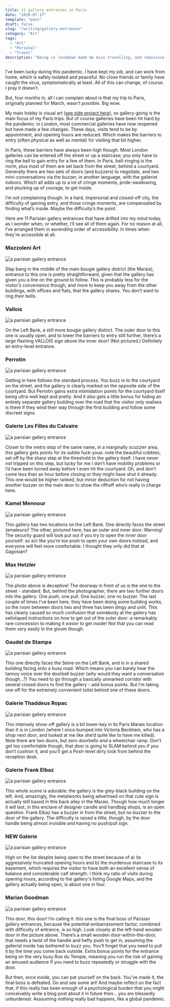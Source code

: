 ```yaml
---
title: 11 gallery entrances in Paris
date: "2020-07-17"
template: "post"
draft: false
slug: "/writing/gallery-entrances" 
category: "Art"
tags:
  - "Art"
  - "Personal"
  - "Travel"
description: "Being in lockdown made me miss travelling, and reminisce about intimidating entrances to commercial galleries in Paris. So I ranked them."
---
```


I’ve been lucky during this pandemic. I have kept my job, and can work from home, which is safely isolated and peaceful. No close friends or family have caught the virus, symptomatically at least. All of this can change, of course. I pray it doesn’t.

But, four months in, all I can complain about is that my trip to Paris, originally planned for March, wasn't possible. Big wow.

My main hobby is visual art ([see side project here](http://artangled.com/)), so gallery-going is the main focus of my Paris trips. But of course galleries have been hit hard by the pandemic: in London, most commercial galleries have now reopened but have made a few changes. These days, visits tend to be by appointment, and opening hours are reduced. Which makes the barriers to entry (often physical as well as mental) for visiting that bit higher. 

In Paris, these barriers have always been high though. Most London galleries can be entered off the street or up a staircase; you only have to ring the bell to gain entry for a few of them. In Paris, bell-ringing is the norm, plus most of them are set back from the street, behind a courtyard. Generally there are two sets of doors (and buzzers) to negotiate, and two mini-conversations via the buzzer, in another language, with the gallerist indoors. Which all adds up to a lot of cringe moments, pride-swallowing, and plucking up of courage, to get inside.

I’m not complaining though. In a hard, impersonal and closed-off city, the difficulty of gaining entry, and those cringe moments, are compensated by finding what’s inside. Maybe the difficulty’s the point.

Here are 11 Parisian gallery entrances that have drifted into my mind today, as I wonder when, or whether, I’ll see all of them again. For no reason at all, I’ve arranged them in ascending order of accessibility. In times when they're accessible at all.

### Mazzoleni Art

![a parisian gallery entrance](/media/gallery-entrances-1.jpg)

Slap bang in the middle of the main bougie gallery district (the Marais), entrance to this one is pretty straightforward, given that the gallery has given you a line on the ground to follow. This is probably less for the visitor’s convenience though, and more to keep you away from the other buildings, with offices and flats, that the gallery shares. You don’t want to ring *their* bells.

### Vallois

![a parisian gallery entrance](/media/gallery-entrances-2.jpg)

On the Left Bank, a still more bougie gallery district. The outer door to this one is usually open, and to lower the barriers to entry still further, there’s a large flashing VALLOIS sign above the inner door! (Not pictured.) Definitely an entry-level entrance.

### Perrotin

![a parisian gallery entrance](/media/gallery-entrances-3.jpg)

Getting in here follows the standard process. You buzz in to the courtyard on the street, and the gallery is clearly marked on the opposite side of the courtyard. But Perrotin gains extra intimidation points for the courtyard itself being ultra-well kept and pretty. And it also gets a little bonus for hiding an entirely separate gallery building over the road that the visitor only realises is there if they wind their way through the first building and follow some discreet signs.

### Galerie Les Filles du Calvaire

![a parisian gallery entrance](/media/gallery-entrances-4.jpg)

Closer to the metro stop of the same name, in a marginally scuzzier area, this gallery gets points for its subtle fuck-yous: note the beautiful cobbles, set off by the sharp step at the threshold to the gallery itself. I have never not tripped on this step, but lucky for me I don’t have mobility problems or I’d have been turned away before I even hit the courtyard. Oh, and don’t come less than an hour before closing or they might have shut it already. This one would be higher ranked, but minor deduction for not having *another* buzzer on the main door to show the riffraff who’s really in charge here.

### Kamel Mennour

![a parisian gallery entrance](/media/gallery-entrances-5.jpg)

This gallery has two locations on the Left Bank. One directly faces the street (amateurs)! The other, pictured here, has an outer and inner door. Warning! The security guard will look put out if you try to open the inner door yourself: so act like you’re too posh to open your own doors instead, and everyone will feel more comfortable. I thought they only did that at Gagosian?

### Max Hetzler

![a parisian gallery entrance](/media/gallery-entrances-6.jpg)

The photo above is deceptive! The doorway in front of us is the one to the street - standard. But, behind the photographer, there are two further doors into the gallery. One push, one pull. One buzzer, one no buzzer. The last couple of times I’ve been here, they have been doing some building works, so the room between doors two and three has been dingy and unlit. This has clearly caused so much confusion that somebody at the gallery has sellotaped instructions on how to get out of the outer door: a remarkably rare concession to making it *easier* to get inside! Not that you can read them very easily in the gloom though.

### Gaudel de Stampa

![a parisian gallery entrance](/media/gallery-entrances-7.jpg)

This one directly faces the Seine on the Left Bank, and is in a shared building facing onto a busy road. Which means you can barely hear the tannoy voice over the doorbell buzzer (*why* would they want a conversation though…?) You need to go through a basically unmarked corridor with several closed doors to find the gallery - add bonus points. But I’m taking one off for the extremely convenient toilet behind one of these doors.

### Galerie Thaddeus Ropac

![a parisian gallery entrance](/media/gallery-entrances-8.jpg)

This intensely show-off gallery is a bit lower-key in its Paris Marais location than it is in London (where I once bumped into Victoria Beckham, who has a shop next door, and looked at me like she’d quite like to have me killed). Note there are two doors, but zero doorbells *and* a wheelchair ramp. Don’t get too comfortable though, that door is going to SLAM behind you if you don’t cushion it, and you’ll get a Posh-level dirty look from behind the reception desk.

### Galerie Frank Elbaz

![a parisian gallery entrance](/media/gallery-entrances-9.jpg)

This whole scene is adorable: the gallery is the grey-black building on the left. And, amazingly, the metalworks being advertised on that cute sign is actually still based in this back alley in the Marais. Though how much longer it will last, in this enclave of designer candle and handbag shops, is an open question. Frank Elbaz has a buzzer in from the street, but no buzzer to the door of the gallery. The difficulty is raised a little, though, by the door handle being almost invisible and having no push/pull sign.

### NEW Galerie

![a parisian gallery entrance](/media/gallery-entrances-10.jpg)

High on the list despite being open to the street because of a) its aggressively truncated opening hours and b) the murderous staircase to its basement, which requires the visitor to have both an excellent sense of balance and considerable calf strength. I think my ratio of visits during opening hours, according to the gallery's listing Google Maps, and the gallery actually being open, is about one in four.

### Marian Goodman

![a parisian gallery entrance](/media/gallery-entrances-11.jpg)

This door, this door! I’m calling it: this one is the final boss of Parisian gallery entrances, because the potential embarrassment factor, combined with difficulty of entrance, is so high. Look closely at the left-hand wooden door in the picture above. There’s a small wooden door-within-the-door, that needs a twist of the handle and hefty push to get in, assuming the gallerist inside has bothered to buzz you. You’ll forget that you need to pull it by the time you come back outside. Extra bonus points for the entrance being on the very busy Rue du Temple, meaning you run the risk of gaining an amused audience if you need to buzz repeatedly or struggle with the door.

But then, once inside, you can pat yourself on the back. You’ve made it, the final boss is defeated. Go and see some art! And maybe reflect on the fact that, if this really has been enough of a psychological burden that you might conceivably write a blog post about it in future then… you are blessedly unburdened. Asssuming nothing really bad happens, like a global pandemic.

